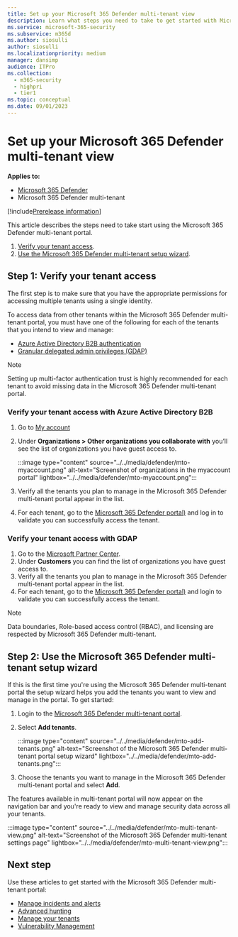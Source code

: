 ```yaml
---
title: Set up your Microsoft 365 Defender multi-tenant view
description: Learn what steps you need to take to get started with Microsoft 365 Defender multi-tenant view
ms.service: microsoft-365-security
ms.subservice: m365d
ms.author: siosulli
author: siosulli
ms.localizationpriority: medium
manager: dansimp
audience: ITPro
ms.collection: 
  - m365-security
  - highpri
  - tier1
ms.topic: conceptual
ms.date: 09/01/2023
---
```


# Set up your Microsoft 365 Defender multi-tenant view

**Applies to:**

- [Microsoft 365 Defender](https://go.microsoft.com/fwlink/?linkid=2118804)
- Microsoft 365 Defender multi-tenant

[!include[Prerelease information](../../includes/prerelease.md)]

This article describes the steps need to take start using the Microsoft 365 Defender multi-tenant portal.

1. [Verify your tenant access](#step-1-verify-your-tenant-access).
2. [Use the Microsoft 365 Defender multi-tenant setup wizard](#step-2-use-the-microsoft-365-defender-multi-tenant-setup-wizard).

## Step 1: Verify your tenant access

The first step is to make sure that you have the appropriate permissions for accessing multiple tenants using a single identity.

To access data from other tenants within the Microsoft 365 Defender multi-tenant portal, you must have one of the following for each of the tenants that you intend to view and manage:

- [Azure Active Directory B2B authentication](/azure/active-directory/external-identities/what-is-b2b)
- [Granular delegated admin privileges (GDAP)](/partner-center/gdap-introduction)

>[!Note]
> Setting up multi-factor authentication trust is highly recommended for each tenant to avoid missing data in the Microsoft 365 Defender multi-tenant portal.

### Verify your tenant access with Azure Active Directory B2B

1. Go to [My account](https://myaccount.microsoft.com/organizations)
2. Under **Organizations > Other organizations you collaborate with** you’ll see the list of organizations you have guest access to.

   :::image type="content" source="../../media/defender/mto-myaccount.png" alt-text="Screenshot of organizations in the myaccount portal" lightbox="../../media/defender/mto-myaccount.png":::

3. Verify all the tenants you plan to manage in the Microsoft 365 Defender multi-tenant portal appear in the list.
4. For each tenant, go to the [Microsoft 365 Defender portal)](https://security.microsoft.com/?tid=tenant_id) and log in to validate you can successfully access the tenant.

### Verify your tenant access with GDAP

1. Go to the [Microsoft Partner Center](https://partner.microsoft.com/commerce/granularadminaccess/list).
2. Under **Customers** you can find the list of organizations you have guest access to.
3. Verify all the tenants you plan to manage in the Microsoft 365 Defender multi-tenant portal appear in the list.
4. For each tenant, go to the [Microsoft 365 Defender portal)](https://security.microsoft.com/?tid=tenant_id) and login to validate you can successfully access the tenant.

>[!Note]
> Data boundaries, Role-based access control (RBAC), and licensing are respected by Microsoft 365 Defender multi-tenant.

## Step 2: Use the Microsoft 365 Defender multi-tenant setup wizard

If this is the first time you're using the Microsoft 365 Defender multi-tenant portal the setup wizard helps you add the tenants you want to view and manage in the portal. To get started:

1. Login to the [Microsoft 365 Defender multi-tenant portal](https://mto.security.microsoft.com/).
2. Select **Add tenants**.

   :::image type="content" source="../../media/defender/mto-add-tenants.png" alt-text="Screenshot of the Microsoft 365 Defender multi-tenant portal setup wizard" lightbox="../../media/defender/mto-add-tenants.png":::

3. Choose the tenants you want to manage in the Microsoft 365 Defender multi-tenant portal and select **Add**.

The features available in multi-tenant portal will now appear on the navigation bar and you're ready to view and manage security data across all your tenants.

   :::image type="content" source="../../media/defender/mto-multi-tenant-view.png" alt-text="Screenshot of the Microsoft 365 Defender multi-tenant settings page" lightbox="../../media/defender/mto-multi-tenant-view.png":::

## Next step

Use these articles to get started with the Microsoft 365 Defender multi-tenant portal:

- [Manage incidents and alerts](./mto-incidents-alerts.md)
- [Advanced hunting](./mto-advanced-hunting.md)
- [Manage your tenants](./mto-tenants.md)
- [Vulnerability Management](./mto-dashboard.md)
